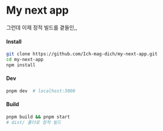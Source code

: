 # My next app

그런데 이제 정적 빌드를 곁들인,,

#### Install

```bash
git clone https://github.com/Ich-mag-dich/my-next-app.git
cd my-next-app
npm install
```

#### Dev

```bash
pnpm dev  # localhost:3000
```

#### Build

```bash
pnpm build && pnpm start
# dist/ 폴더로 정적 빌드
```
